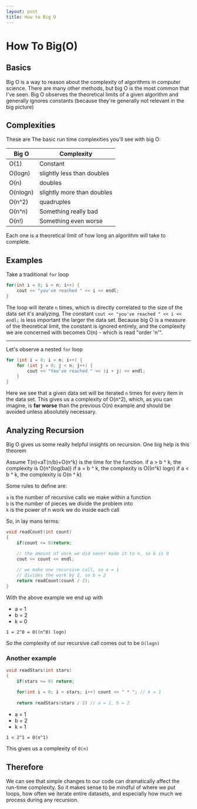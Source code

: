 ```yaml
---
layout: post
title: How to Big O
---
```


# How To Big(O)

## Basics

Big O is a way to reason about the complexity of algorithms in computer science. There are many other methods, but big O is the most common that I've seen. Big O observes the theoretical limits of a given algorithm and generally ignores constants (because they're generally not relevant in the big picture)

## Complexities

These are The basic run time complexities you'll see with big O:

|Big O|Complexity|
|---|---|
|O(1)		|Constant|
|O(logn)	|slightly less than doubles|
|O(n)		|doubles|
|O(nlogn)	|slightly more than doubles|
|O(n^2)	|quadruples|
|O(n^n)	|Something really bad|
|O(n!)		|Something even worse|


Each one is a theoretical limit of how long an algorithm will take to complete.

## Examples

Take a traditional `for` loop 

```c++
for(int i = 0; i < n; i++) {
	cout << "you've reached " << i << endl;
}
```

The loop will iterate `n` times, which is directly correlated to the size of the data set it's analyzing. The constant `cout << "you've reached " << i << endl;` is less important the larger the data set. Because big O is a measure of the theoretical limit, the constant is ignored entirely, and the complexity we are concerned with becomes O(n) - which is read "order 'n'".

<hr />

Let's observe a nested `for` loop

```c++
for (int i = 0; i < n; i++) {
	for (int j = 0; j < n; j++) {
		cout << "You've reached " << (i + j) << endl;
	}
}
```

Here we see that a given data set will be iterated `n` times for every item in the data set. This gives us a complexity of O(n^2), which, as you can imagine, is __far worse__ than the previous O(n) example and should be avoided unless absolutely necessary.

## Analyzing Recursion

Big O gives us some really helpful insights on recursion. One big help is this theorem

Assume T(n)=aT(n/b)+O(n^k) is the time for the function.
if a > b ^ k, the complexity is O(n^(log(ba))
if a = b ^ k, the complexity is O((n^k) logn)
if a < b ^ k, the complexity is O(n ^ k)

Some rules to define are:

`a` is the number of recursive calls we make within a function  
`b` is the number of pieces we divide the problem into  
`k` is the power of n work we do inside each call

So, in lay mans terms:

```c++
void readCount(int count) 
{
	if(count <= 0)return;
	
	// the amount of work we did never made it to n, so k is 0
	cout << count << endl;			

	// we make one recursive call, so a = 1
	// divides the work by 2, so b = 2
	return readCount(count / 2); 
}
```

With the above example we end up with 

- a = 1
- b = 2
- k = 0

`1 = 2^0 = O((n^0) logn)`

So the complexity of our recursive call comes out to be `O(logn)`

### Another example

```c++
void readStars(int stars)
{
	if(stars <= 0) return;
	
	for(int i = 0; i < stars; i++) count << " * "; // k = 1
	
	return readStars(stars / 2) // a = 1, b = 2
```

- a = 1
- b = 2
- k = 1

`1 < 2^1 = O(n^1)`

This gives us a complexity of `O(n)`

## Therefore

We can see that simple changes to our code can dramatically affect the run-time complexity. So it makes sense to be mindful of where we put loops, how often we iterate entire datasets, and especially how much we process during any recursion. 